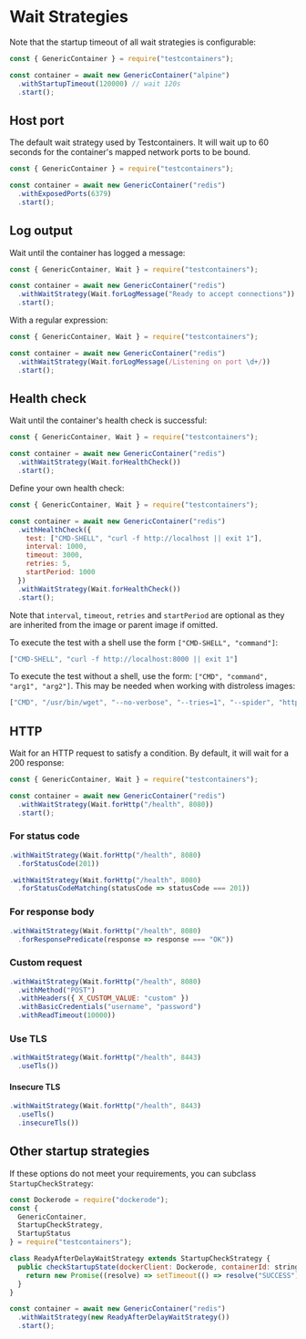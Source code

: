 # Wait Strategies

Note that the startup timeout of all wait strategies is configurable:

```javascript
const { GenericContainer } = require("testcontainers");

const container = await new GenericContainer("alpine")
  .withStartupTimeout(120000) // wait 120s
  .start();
```

## Host port

The default wait strategy used by Testcontainers. It will wait up to 60 seconds for the container's mapped network ports to be bound.

```javascript
const { GenericContainer } = require("testcontainers");

const container = await new GenericContainer("redis")
  .withExposedPorts(6379)
  .start();
```

## Log output

Wait until the container has logged a message:

```javascript
const { GenericContainer, Wait } = require("testcontainers");

const container = await new GenericContainer("redis")
  .withWaitStrategy(Wait.forLogMessage("Ready to accept connections"))
  .start();
```

With a regular expression:

```javascript
const { GenericContainer, Wait } = require("testcontainers");

const container = await new GenericContainer("redis")
  .withWaitStrategy(Wait.forLogMessage(/Listening on port \d+/))
  .start();
```

## Health check

Wait until the container's health check is successful:

```javascript
const { GenericContainer, Wait } = require("testcontainers");

const container = await new GenericContainer("redis")
  .withWaitStrategy(Wait.forHealthCheck())
  .start();
```

Define your own health check:

```javascript
const { GenericContainer, Wait } = require("testcontainers");

const container = await new GenericContainer("redis")
  .withHealthCheck({
    test: ["CMD-SHELL", "curl -f http://localhost || exit 1"],
    interval: 1000,
    timeout: 3000,
    retries: 5,
    startPeriod: 1000
  })
  .withWaitStrategy(Wait.forHealthCheck())
  .start();
```

Note that `interval`, `timeout`, `retries` and `startPeriod` are optional as they are inherited from the image or parent image if omitted.

To execute the test with a shell use the form `["CMD-SHELL", "command"]`:

```javascript
["CMD-SHELL", "curl -f http://localhost:8000 || exit 1"]
```

To execute the test without a shell, use the form: `["CMD", "command", "arg1", "arg2"]`. This may be needed when working with distroless images:

```javascript
["CMD", "/usr/bin/wget", "--no-verbose", "--tries=1", "--spider", "http://localhost:8080/hello-world"]
```

## HTTP

Wait for an HTTP request to satisfy a condition. By default, it will wait for a 200 response:

```javascript
const { GenericContainer, Wait } = require("testcontainers");

const container = await new GenericContainer("redis")
  .withWaitStrategy(Wait.forHttp("/health", 8080))
  .start();
```

### For status code

```javascript
.withWaitStrategy(Wait.forHttp("/health", 8080)
  .forStatusCode(201))

.withWaitStrategy(Wait.forHttp("/health", 8080)
  .forStatusCodeMatching(statusCode => statusCode === 201))
```

### For response body

```javascript
.withWaitStrategy(Wait.forHttp("/health", 8080)
  .forResponsePredicate(response => response === "OK"))
```

### Custom request

```javascript
.withWaitStrategy(Wait.forHttp("/health", 8080)
  .withMethod("POST")
  .withHeaders({ X_CUSTOM_VALUE: "custom" })
  .withBasicCredentials("username", "password")
  .withReadTimeout(10000))
```

### Use TLS

```javascript
.withWaitStrategy(Wait.forHttp("/health", 8443)
  .useTls())
```

#### Insecure TLS

```javascript
.withWaitStrategy(Wait.forHttp("/health", 8443)
  .useTls()
  .insecureTls())
```

## Other startup strategies

If these options do not meet your requirements, you can subclass `StartupCheckStrategy`:

```javascript
const Dockerode = require("dockerode");
const { 
  GenericContainer, 
  StartupCheckStrategy,
  StartupStatus
} = require("testcontainers");

class ReadyAfterDelayWaitStrategy extends StartupCheckStrategy {
  public checkStartupState(dockerClient: Dockerode, containerId: string): Promise<StartupStatus> {
    return new Promise((resolve) => setTimeout(() => resolve("SUCCESS"), 3000));
  }
}

const container = await new GenericContainer("redis")
  .withWaitStrategy(new ReadyAfterDelayWaitStrategy())
  .start();
```

